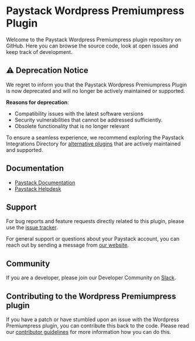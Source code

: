 
# Paystack Wordpress Premiumpress Plugin

Welcome to the Paystack Wordpress Premiumpress plugin repository on GitHub. 
Here you can browse the source code, look at open issues and keep track of development.


## :warning: **Deprecation Notice**

We regret to inform you that the Paystack Wordpress Premiumpress Plugin is now deprecated and will no longer be actively maintained or supported.

**Reasons for deprecation**:
- Compatibility issues with the latest software versions
- Security vulnerabilities that cannot be addressed sufficiently.
- Obsolete functionality that is no longer relevant

To ensure a seamless experience, we recommend exploring the Paystack Integrations Directory for [alternative plugins](https://www.premiumpress.com/plugin/paystack-payment-plugin/) that are actively maintained and supported.


## Documentation

* [Paystack Documentation](https://developers.paystack.co/v2.0/docs/)
* [Paystack Helpdesk](https://paystack.com/help)

## Support

For bug reports and feature requests directly related to this plugin, please use the [issue tracker](https://github.com/PaystackHQ/plugin-wordpress-premiumpress/issues). 

For general support or questions about your Paystack account, you can reach out by sending a message from [our website](https://paystack.com/contact).

## Community

If you are a developer, please join our Developer Community on [Slack](https://slack.paystack.com).

## Contributing to the Wordpress Premiumpress plugin

If you have a patch or have stumbled upon an issue with the Wordpress Premiumpress plugin, you can contribute this back to the code. Please read our [contributor guidelines](https://github.com/PaystackHQ/plugin-wordpress-premiumpress/blob/master/CONTRIBUTING.md) for more information how you can do this.
